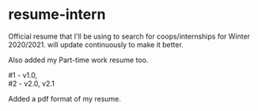 # resume-intern
Official resume that I'll be using to search for coops/internships for Winter 2020/2021. will update continuously to make it better.

Also added my Part-time work resume too.

#1 - v1.0,                                                                                                                                                     
#2 - v2.0, v2.1

Added a pdf format of my resume.

